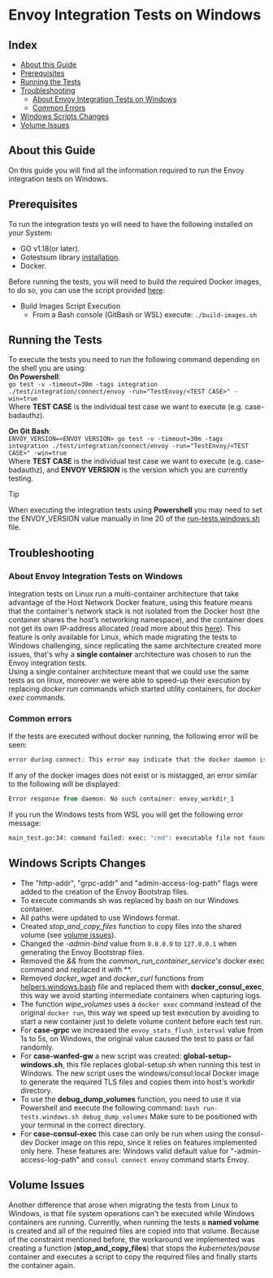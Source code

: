 # Envoy Integration Tests on Windows

## Index

- [About this Guide](#about-this-guide)
- [Prerequisites](#prerequisites)
- [Running the Tests](#running-the-tests)
- [Troubleshooting](#troubleshooting)
  - [About Envoy Integration Tests on Windows](#about-envoy-integration-tests-on-windows)
  - [Common Errors](#common-errors)
- [Windows Scripts Changes](#windows-scripts-changes)
- [Volume Issues](#volume-issues)  

## About this Guide

On this guide you will find all the information required to run the Envoy integration tests on Windows.

## Prerequisites

To run the integration tests yo will need to have the following installed on your System:

- GO v1.18(or later).
- Gotestsum library [installation](https://pkg.go.dev/gotest.tools/gotestsum).
- Docker.

Before running the tests, you will need to build the required Docker images, to do so, you can use the script provided [here](../../../../build-support-windows/build-images.sh):

- Build Images Script Execution
  - From a Bash console (GitBash or WSL) execute: `./build-images.sh`

## Running the Tests

To execute the tests you need to run the following command depending on the shell you are using:  
**On Powershell**:  
`go test -v -timeout=30m -tags integration ./test/integration/connect/envoy -run="TestEnvoy/<TEST CASE>" -win=true`  
Where **TEST CASE** is the individual test case we want to execute (e.g. case-badauthz).  

**On Git Bash**:  
`ENVOY_VERSION=<ENVOY VERSION> go test -v -timeout=30m -tags integration ./test/integration/connect/envoy -run="TestEnvoy/<TEST CASE>" -win=true`  
Where **TEST CASE** is the individual test case we want to execute (e.g. case-badauthz), and **ENVOY VERSION** is the version which you are currently testing.

> [!TIP]
> When executing the integration tests using **Powershell** you may need to set the ENVOY_VERSION value manually in line 20 of the [run-tests.windows.sh](run-tests.windows.sh) file.

## Troubleshooting

### About Envoy Integration Tests on Windows

Integration tests on Linux run a multi-container architecture that take advantage of the Host Network Docker feature, using this feature means that the container's network stack is not isolated from the Docker host (the container shares the host’s networking namespace), and the container does not get its own IP-address allocated (read more about this [here](https://docs.docker.com/network/host/)). This feature is only available for Linux, which made migrating the tests to Windows challenging, since replicating the same architecture created more issues, that's why a **single container** architecture was chosen to run the Envoy integration tests.  
Using a single container architecture meant that we could use the same tests as on linux, moreover we were able to speed-up their execution by replacing *docker run* commands which started utility containers, for *docker exec* commands.

### Common errors

If the tests are executed without docker running, the following error will be seen:

```powershell
error during connect: This error may indicate that the docker daemon is not running.: Post "http://%2F%2F.%2Fpipe%2Fdocker_engine/v1.24/build?buildargs=%7B%7D&cachefrom=%5B%5D&cgroupparent=&cpuperiod=0&cpuquota=0&cpusetcpus=&cpusetmems=&cpushares=0&dockerfile=Dockerfile-bats-windows&labels=%7B%7D&memory=0&memswap=0&networkmode=default&rm=1&shmsize=0&t=bats-verify&target=&ulimits=null&version=1": open //./pipe/docker_engine: The system cannot find the file specified.
```

If any of the docker images does not exist or is mistagged, an error similar to the following will be displayed:

```powershell
Error response from daemon: No such container: envoy_workdir_1
```

If you run the Windows tests from WSL you will get the following error message:

```bash
main_test.go:34: command failed: exec: "cmd": executable file not found in $PATH
```

## Windows Scripts Changes

- The  "http-addr", "grpc-addr" and "admin-access-log-path" flags were added to the creation of the Envoy Bootstrap files.
- To execute commands sh was replaced by bash on our Windows container.
- All paths were updated to use Windows format.
- Created *stop_and_copy_files* function to copy files into the shared volume (see [volume issues](#volume-issues)).
- Changed the *-admin-bind* value from `0.0.0.0` to `127.0.0.1` when generating the Envoy Bootstrap files.
- Removed the *&&* from the *common_run_container_service's* docker exec command and replaced it with *\*.
- Removed *docker_wget* and *docker_curl* functions from [helpers.windows.bash](helpers.windows.bash) file and replaced them with **docker_consul_exec**, this way we avoid starting intermediate containers when capturing logs.
- The function *wipe_volumes* uses a `docker exec` command instead of the original `docker run`, this way we speed up test execution by avoiding to start a new container just to delete volume content before each test run.
- For **case-grpc** we increased the `envoy_stats_flush_interval` value from 1s to 5s, on Windows, the original value caused the test to pass or fail randomly.
- For **case-wanfed-gw** a new script was created: **global-setup-windows.sh**, this file replaces global-setup.sh when running this test in Windows. The new script uses the windows/consul:local Docker image to generate the required TLS files and copies them into host's workdir directory.
- To use the **debug_dump_volumes** function, you need to use it via Powershell and execute the following command: `bash run-tests.windows.sh debug_dump_volumes` Make sure to be positioned with your terminal in the correct directory.
- For **case-consul-exec** this case can only be run when using the consul-dev Docker image on this repo, since it relies on features implemented only here. These features are: Windows valid default value for "-admin-access-log-path" and `consul connect envoy` command starts Envoy.

## Volume Issues

Another difference that arose when migrating the tests from Linux to Windows, is that file system operations can't be executed while Windows containers are running. Currently, when running the tests a **named volume** is created and all of the required files are copied into that volume. Because of the constraint mentioned before, the workaround we implemented was creating a function (**stop_and_copy_files**) that stops the *kubernetes/pause* container and executes a script to copy the required files and finally starts the container again.
